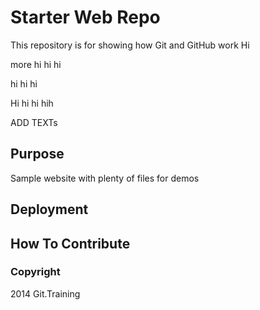 # Starter Web Repo

This repository is for showing how Git and GitHub work
Hi

more hi hi hi

hi hi hi

Hi hi hi hih

ADD TEXTs
## Purpose

Sample website with plenty of files for demos

## Deployment

## How To Contribute

### Copyright

2014 Git.Training